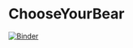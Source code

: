 # ChooseYourBear

[![Binder](https://mybinder.org/badge_logo.svg)](https://mybinder.org/v2/gh/jeznaidas/ChooseYourBear/HEAD?urlpath=%2Fvoila%2Frender%2F02_deployment.ipynb)
